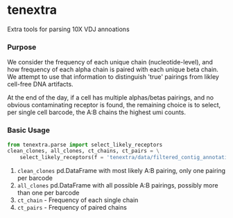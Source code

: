 # tenextra

Extra tools for parsing 10X VDJ annoations 

### Purpose
We consider the frequency of each unique chain (nucleotide-level), and how frequency 
of each alpha chain is paired with each unique beta chain. 
We attempt to use that information to distinguish 'true' pairings from 
likley cell-free DNA artifacts. 

At the end of the day, if a cell has multiple alphas/betas pairings,
and no obvious contaminating receptor is found, the remaining choice 
is to select, per single cell barcode, the A:B chains the highest umi counts. 

### Basic Usage 

```python
from tenextra.parse import select_likely_receptors
clean_clones, all_clones, ct_chains, ct_pairs = \
    select_likely_receptors(f = 'tenextra/data/filtered_contig_annotations_test.csv', threshold_chains = 10)
```

1. `clean_clones` pd.DataFrame with most likely A:B pairing, only one pairing per barcode
2. `all_clones` pd.DataFrame with all possible A:B pairings, possibly more than one per barcode
3. `ct_chain` - Frequency of each single chain
4. `ct_pairs` - Frequency of paired chains 



